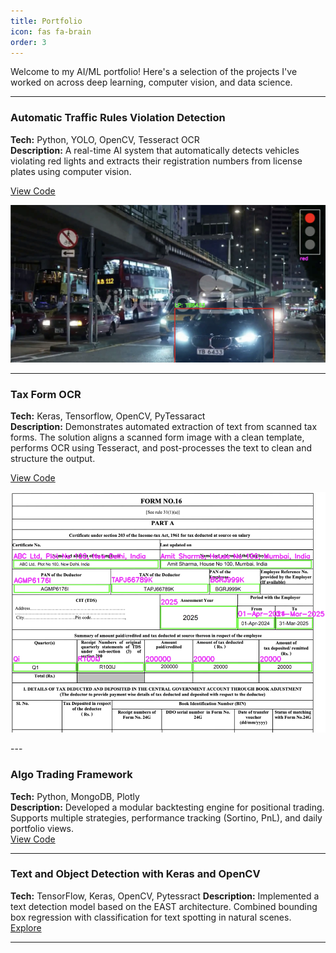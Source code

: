 ```yaml
---
title: Portfolio
icon: fas fa-brain
order: 3
---
```


Welcome to my AI/ML portfolio! Here's a selection of the projects I've worked on across deep learning, computer vision, and data science.

---

### Automatic Traffic Rules Violation Detection
**Tech:** Python, YOLO, OpenCV, Tesseract OCR  
**Description:** A real-time AI system that automatically detects vehicles violating red lights and extracts their registration numbers from license plates using computer vision. 

[View Code](https://github.com/saketjain/ai_portfolio/tree/develop/traffic_rules_violation_detection)
<p>
  <img src="/assets/img/BlackCar.png" alt="Traffic Rule Violation" width="800"/>
</p>

---

### Tax Form OCR
**Tech:** Keras, Tensorflow, OpenCV, PyTessaract  
**Description:** Demonstrates automated extraction of text from scanned tax forms. The solution aligns a scanned form image with a clean template, performs OCR using Tesseract, and post-processes the text to clean and structure the output.

[View Code](https://github.com/saketjain/ai_portfolio/tree/develop/document_scanning_ocr)
<p align="left">
  <img src="/assets/img/FormOCR.png" alt="Form 16 OCR" hieight="800"/>
</p>
---

### Algo Trading Framework
**Tech:** Python, MongoDB, Plotly  
**Description:** Developed a modular backtesting engine for positional trading. Supports multiple strategies, performance tracking (Sortino, PnL), and daily portfolio views.  
[View Code](https://github.com/saketjain/algo_trading)

---

### Text and Object Detection with Keras and OpenCV
**Tech:** TensorFlow, Keras, OpenCV, Pytessract 
**Description:** Implemented a text detection model based on the EAST architecture. Combined bounding box regression with classification for text spotting in natural scenes.  
[Explore](https://github.com/saketjain/deeplearning)

---